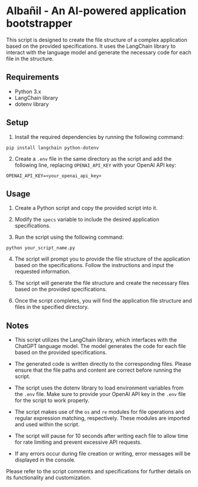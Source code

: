 # Albañil - An AI-powered application bootstrapper

This script is designed to create the file structure of a complex application based on the provided specifications. It uses the LangChain library to interact with the language model and generate the necessary code for each file in the structure.

## Requirements

- Python 3.x
- LangChain library
- dotenv library

## Setup

1. Install the required dependencies by running the following command:

```shell
pip install langchain python-dotenv
```

2. Create a `.env` file in the same directory as the script and add the following line, replacing `OPENAI_API_KEY` with your OpenAI API key:

```plaintext
OPENAI_API_KEY=<your_openai_api_key>
```

## Usage

1. Create a Python script and copy the provided script into it.

2. Modify the `specs` variable to include the desired application specifications.

3. Run the script using the following command:

```shell
python your_script_name.py
```

4. The script will prompt you to provide the file structure of the application based on the specifications. Follow the instructions and input the requested information.

5. The script will generate the file structure and create the necessary files based on the provided specifications.

6. Once the script completes, you will find the application file structure and files in the specified directory.

## Notes

- This script utilizes the LangChain library, which interfaces with the ChatGPT language model. The model generates the code for each file based on the provided specifications.

- The generated code is written directly to the corresponding files. Please ensure that the file paths and content are correct before running the script.

- The script uses the dotenv library to load environment variables from the `.env` file. Make sure to provide your OpenAI API key in the `.env` file for the script to work properly.

- The script makes use of the `os` and `re` modules for file operations and regular expression matching, respectively. These modules are imported and used within the script.

- The script will pause for 10 seconds after writing each file to allow time for rate limiting and prevent excessive API requests.

- If any errors occur during file creation or writing, error messages will be displayed in the console.

Please refer to the script comments and specifications for further details on its functionality and customization.
